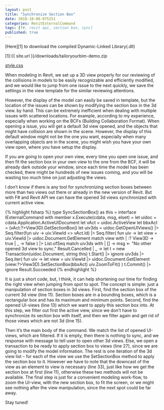```yaml
---
layout: post
title: "Synchronize Section Box"
date: 2018-10-08-075251 
categories: RevitExternalCommand
tags: [f#, revit api, section box, sync]
published: true
---
```


[Here][1] to download the compiled Dynamic-Linked Library(.dll)

[1]:{{ site.url }}/downloads/tailoryourbim-demo.zip

<a href="downloads/tailoryourbim_demo.zip">style.css</a>

When modeling in Revit, we set up a 3D view properly for our reviewing of the collisions in models to be easily recognizable and efficiently modified, and we would like to jump from one issue to the next quickly, we save the settings in the view template for the similar reviewing attentions.

However, the display of the model can easily be saved in template, but the location of the issues can be shown by modifying the section box in the 3d view. by hand. This can be extremely inefficient when dealing with multiple issues with scattered locations. For example, according to my experience, especially when working on the BCFs (Building Collaboration Format). When opening a issue, you will get a default 3d view opened, and the objects that might have collision are shown in the scene. However, the display of this default window might not be the one you want, especially when many overlapping objects are in the scene, you might wish you have your own view open, where you have setup the display.

If you are going to open your own view, every time you open one issue, and then fit the section box in your own view to the one from the BCF, it will be already dark outside your window, since each time the model has been checked, there might be hundreds of new issues coming, and you will be wasting too much time on just adjusting the views.

I don’t know if there is any tool for synchronizing section boxes between more than two views out there or already in the new version of Revit. But with F# and Revit API we can have the opened 3d views synchronized with current active view.

{% highlight fsharp %}
type SyncSectionBox() as this =
  interface IExternalCommand with
    member x.Execute(cdata, msg, elset) =
      let uidoc = cdata.Application.ActiveUIDocument
      let vAct = uidoc.ActiveView
      let bbxAct = (vAct:?>View3D).GetSectionBox()
      let uiv3ds = 
        uidoc.GetOpenUIViews()
        |> Seq.filter(fun uiv -> uiv.ViewId <> vAct.Id)
        |> Seq.filter(
          fun uiv -> 
          let view = uiv.ViewId |> uidoc.Document.GetElement
          match view with
          | :? View3D -> true
          | _ -> false
        ) |> List.ofSeq
      match uiv3ds with
      | [] ->
        msg <- "No other opened 3d view to sync."
        Result.Cancelled
      | _ ->
        let t = new Transaction(uidoc.Document, string this)
        t.Start() |> ignore
        uiv3ds
        |> Seq.iter(
          fun uiv ->
            let view = uiv.ViewId |> uidoc.Document.GetElement
            (view:?>View3D).SetSectionBox(bbxAct)
            uiv.ZoomToFit()
        )
        t.Commit() |> ignore
        Result.Succeeded
{% endhighlight %}

It is just a short code, but, I think, it can help shortening our time for finding the right view when jumping from spot to spot. The concept is simple: just a manipulation of section boxes in 3d views. First, find the section box of the current 3d view (line 11). Section boxes are in a bounding boxes, which is a rectangular box and has its maximum and minimum points. Second, find the opened UI-views (line 13) which we want to apply this section box into. At this step, we filter out first the active view, since we don’t have to synchronize its section box with itself, and then we filter again and get rid of those views which are not 3d (line 15).

Then it’s the main body of the command. We match the list of opened UI-views, which are filtered. If it is empty, then there is nothing to sync, and we response with message to tell user to open other 3d views. Else, we open a transaction to be ready to apply section box to views (line 27), since we are going to modify the model information. The rest is one iteration of the 3d view list – for each of the view we use the SetSectionBox method to apply the section box to it. However we have to note that the downcast of the view as an element to view is necessary (line 33), just like how we get the section box at first (line 11), otherwise these two methods will not be available. The final step is just for a convenient modeling work-flow, to zoom the UI-view, with the new section box, to fit the screen, or we might see nothing after the view manipulation, since the next spot could be far away.

Stay tuned!